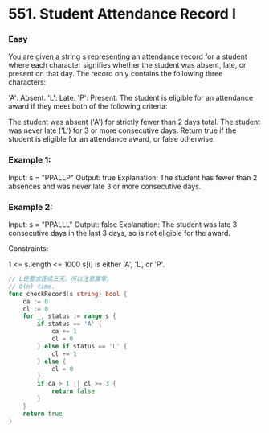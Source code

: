 # 551. Student Attendance Record I

### Easy

You are given a string s representing an attendance record for a student where each character signifies whether the student was absent, late, or present on that day. The record only contains the following three characters:

'A': Absent.
'L': Late.
'P': Present.
The student is eligible for an attendance award if they meet both of the following criteria:

The student was absent ('A') for strictly fewer than 2 days total.
The student was never late ('L') for 3 or more consecutive days.
Return true if the student is eligible for an attendance award, or false otherwise.

### Example 1:

Input: s = "PPALLP"
Output: true
Explanation: The student has fewer than 2 absences and was never late 3 or more consecutive days.

### Example 2:

Input: s = "PPALLL"
Output: false
Explanation: The student was late 3 consecutive days in the last 3 days, so is not eligible for the award.

Constraints:

1 <= s.length <= 1000
s[i] is either 'A', 'L', or 'P'.

```go
// L是要求连续三天。所以注意置零。
// O(n) time.
func checkRecord(s string) bool {
	ca := 0
	cl := 0
	for _, status := range s {
		if status == 'A' {
			ca += 1
			cl = 0
		} else if status == 'L' {
			cl += 1
		} else {
			cl = 0
		}
		if ca > 1 || cl >= 3 {
			return false
		}
	}
	return true
}

```